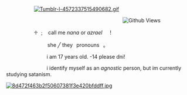 ⠀⠀⠀⠀⠀ ⠀⠀[![Tumblr-l-4572337515490682.gif](https://i.postimg.cc/rpWBsvc3/Tumblr-l-4572337515490682.gif)](https://postimg.cc/Mc6Pr3nm)

⠀⠀⠀⠀⠀⠀⠀⠀⠀⠀⠀⠀⠀⠀⠀⠀⠀⠀⠀⠀⠀⠀⠀⠀⠀⠀⠀⠀⠀⠀⠀![Github Views](https://views.igorkowalczyk.dev/api/badge/sealguru?label=𖦹ᯅ𖦹&color=black)

⠀⠀⠀⠀ ⠀⠀⠀♱ ﹔⠀call me *nana*  or  *azrael*⠀⠀!⠀⠀

⠀⠀⠀⠀⠀⠀⠀⠀⠀⠀⠀she ╱ they⠀pronouns⠀。

⠀⠀⠀⠀ ⠀ ⠀⠀⠀⠀⠀i am 17 years old. -14 please dni!

⠀⠀⠀⠀ ⠀ ⠀⠀⠀⠀⠀i identify myself as an *agnostic* person, but im currently studying satanism.

[![8d472f463b2f50607381f3e420bfddff.jpg](https://i.postimg.cc/NGVQxsL7/8d472f463b2f50607381f3e420bfddff.jpg)](https://postimg.cc/6TrsWNry)

